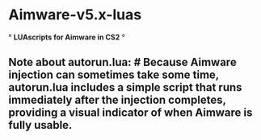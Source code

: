 
# Aimware-v5.x-luas 

                                  
° **LUAscripts for Aimware in CS2** °


## Note about autorun.lua: # Because Aimware injection can sometimes take some time, autorun.lua includes a simple script that runs immediately after the injection completes, providing a visual indicator of when Aimware is fully usable.

